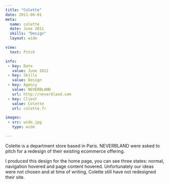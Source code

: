 ```yaml
---
title: "Colette"
date: 2011-06-01
meta:
  name: colette
  date: June 2011
  skills: "Design"
  layout: wide

view:
  text: Pitch

info:
 - key: Date
   value: June 2011
 - key: Skills
   value: Design
 - key: Agency
   value: NEVERBLAND
   url: http://neverbland.com
 - key: Client
   value: Colette
   url: colette.fr

images:
 - src: wide.jpg
   type: wide

---
```

Colette is a department store based in Paris. NEVERBLAND were asked to pitch for a redesign of their existing ecommerce offering.

I produced this design for the home page, you can see three states: normal, navigation hovered and page content hovered. Unfortunately our ideas were not chosen and at time of writing, Colette still have not redesigned their site.
